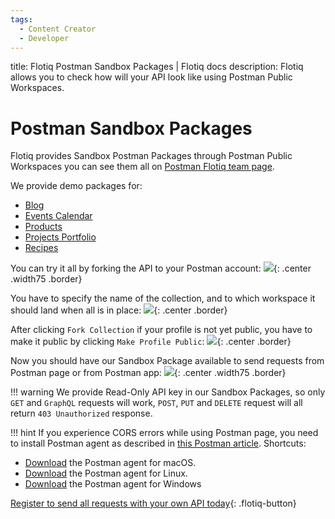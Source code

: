 ```yaml
---
tags:
  - Content Creator
  - Developer
---
```


title: Flotiq Postman Sandbox Packages | Flotiq docs
description: Flotiq allows you to check how will your API look like using Postman Public Workspaces.

# Postman Sandbox Packages

Flotiq provides Sandbox Postman Packages through Postman Public Workspaces you can see them all on [Postman Flotiq team page](https://www.postman.com/flotiq).

We provide demo packages for:

* [Blog](https://www.postman.com/flotiq/workspace/flotiq-public-workspace/collection/10599962-f1e408cb-a0fe-45b2-923e-d8d0ec7423bc?ctx=documentation)
* [Events Calendar](https://www.postman.com/flotiq/workspace/flotiq-public-workspace/collection/10599962-efcba1cd-a84c-452e-a4d5-eafb877bd2dd?ctx=documentation)
* [Products](https://www.postman.com/flotiq/workspace/flotiq-public-workspace/collection/10599962-518022c4-fc97-494a-b5d3-a8bb73487b97?ctx=documentation)
* [Projects Portfolio](https://www.postman.com/flotiq/workspace/flotiq-public-workspace/collection/10599962-e4ee6116-462a-4e86-b368-669876c1f25d?ctx=documentation)
* [Recipes](https://www.postman.com/flotiq/workspace/flotiq-public-workspace/collection/10599962-798f395f-6e56-477e-956b-bc9ec93fae42?ctx=documentation)

You can try it all by forking the API to your Postman account:
![](images/postman/Demo-Blog-Package-Fork.png){: .center .width75 .border}

You have to specify the name of the collection, and to which workspace it should land when all is in place:
![](images/postman/Demo-Blog-Package-Fork-Name.png){: .center .border}

After clicking `Fork Collection` if your profile is not yet public, you have to make it public by clicking `Make Profile Public`:
![](images/postman/Create-Fork-Flotiq-Public-Workspace-Make-Public.png){: .center .border}

Now you should have our Sandbox Package available to send requests from Postman page or from Postman app:
![](images/postman/list-Blogpost-My-Workspace.png){: .center .width75 .border}

!!! warning
    We provide Read-Only API key in our Sandbox Packages, so only `GET` and `GraphQL` requests will work, `POST`, `PUT` and `DELETE` request will all return `403 Unauthorized` response.

!!! hint
    If you experience CORS errors while using Postman page, you need to install Postman agent as described in [this Postman article](https://blog.postman.com/introducing-the-postman-agent-send-api-requests-from-your-browser-without-limits/).
    Shortcuts:

* [Download](https://dl-agent.pstmn.io/download/latest/osx_arm64) the Postman agent for macOS.
* [Download](https://dl-agent.pstmn.io/download/latest/linux) the Postman agent for Linux.
* [Download](https://dl-agent.pstmn.io/download/latest/win64) the Postman agent for Windows 


[Register to send all requests with your own API today](https://editor.flotiq.com/register.html){: .flotiq-button}
